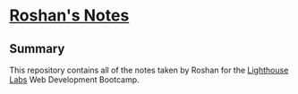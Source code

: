 # [Roshan's Notes](https://github.com/roshan0926)

## Summary 

This repository contains all of the notes taken by Roshan for the [Lighthouse Labs](https://www.lighthouselabs.ca/) Web Development Bootcamp.